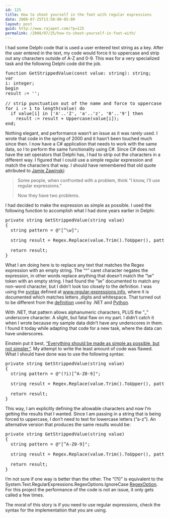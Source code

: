 ```yaml
---
id: 125
title: How to shoot yourself in the foot with regular expressions
date: 2008-07-25T13:50:00-05:00
layout: post
guid: http://www.rajapet.com/?p=125
permalink: /2008/07/25/how-to-shoot-yourself-in-foot-with/
---
```

I had some Delphi code that is used a user entered text string as a key. After the user entered in the text, my code would force it to uppercase and strip out any characters outside of A-Z and 0-9. This was for a very specialized task and the following Delphi code did the job.

<pre>function GetStrippedValue(const value: string): string;<br />var<br />i: integer;<br />begin<br />result := '';<br /><br />// strip punctuation out of the name and force to uppercase<br />for i := 1 to length(value) do<br />  if value[i] in ['A'..'Z', 'a'..'z', '0'..'9'] then<br />    result := result + Uppercase(value[i]);<br />end;</pre>



Nothing elegant, and performance wasn’t an issue as it was rarely used. I wrote that code in the spring of 2000 and it hasn’t been touched much since then. I now have a C# application that needs to work with the same data, so I to perform the same functionality using C#. Since C# does not have the set operators that Delphi has, I had to strip out the characters in a different way. I figured that I could use a simple regular expression and match the characters that way. I should have remembered that old quote attributed to [Jamie Zawinski](http://www.jwz.org/):



>Some people, when confronted with a problem, think “I know, I&#8217;ll use regular expressions.”</p> 
> 
> Now they have two problems.</a></blockquote> 
> 
> I had decided to make the expression as simple as possible. I used the following function to accomplish what I had done years earlier in Delphi:
> 
> <pre>private string GetStrippedValue(string value)<br />{<br />  string pattern = @"[^\w]";<br /><br />  string result = Regex.Replace(value.Trim().ToUpper(), pattern, "");<br /><br />  return result;<br />}</pre>
> 
> What I am doing here is to replace any text that matches the Regex expression with an empty string. The “^” caret character negates the expression, in other words replace anything that doesn’t match the “\w” token with an empty string. I had found the “\w” documented to match any non-word character, but I didn’t look too closely to the definition. I was using the <a href="http://www.regular-expressions.info/reference.html" target="_blank">syntax</a> defined at <a href="http://www.regular-expressions.info/" target="_blank">www.regular-expressions.info</a>, where it is documented which matches letters ,digits and whitespace. That turned out to be different from the <a href="http://msdn.microsoft.com/en-us/library/1400241x.aspx" target="_blank">definition</a> used by .NET and <a href="http://docs.python.org/lib/re-syntax.html" target="_blank">Python</a>.
> 
> With .NET, that pattern allows alphanumeric characters, PLUS the ”_” underscore character. A slight, but fatal flaw on my part. I didn’t catch it when I wrote because my sample data didn’t have any underscores in them. I found it today while adapting that code for a new task, where the data can have underscores.
> 
> Einstein put it best, [“Everything should be made as simple as possible, but not simpler.”](http://en.wikiquote.org/wiki/Albert_Einstein). My attempt to write the least amount of code was flawed. What I should have done was to use the following syntax:
> 
> <pre>private string GetStrippedValue(string value)<br />{<br />  string pattern = @"(?i)[^A-Z0-9]";<br /><br />  string result = Regex.Replace(value.Trim().ToUpper(), pattern, "");<br /><br />  return result;<br />}</pre>
> 
> This way, I am explicitly defining the allowable characters and now I’m getting the results that I wanted. Since I am passing in a string that is being forced to uppercase, I don’t need to test for lowercase letters (“a-z”). An alternative version that produces the same results would be:
> 
> <pre>private string GetStrippedValue(string value)<br />{<br />  string pattern = @"[^A-Z0-9]";<br /><br />  string result = Regex.Replace(value.Trim().ToUpper(), pattern, "",System.Text.RegularExpressions.RegexOptions.IgnoreCase);<br /><br />  return result;<br />}</pre>
> 
> I’m not sure if one way is better than the other. The “(?i)” is equivalent to the System.Text.RegularExpressions.RegexOptions.IgnoreCase <a title="MSDN: RegexOptions Enumeration" href="http://msdn.microsoft.com/en-us/library/system.text.regularexpressions.regexoptions.aspx" target="_blank">RegexOption</a>. For this project the performance of the code is not an issue, it only gets called a few times.
> 
> The moral of this story is if you need to use regular expressions, check the syntax for the implementation that you are using.